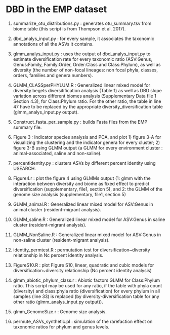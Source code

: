 # DBD in the EMP dataset

1. summarize_otu_distributions.py : generates  otu_summary.tsv from biome table (this script is from Thompson et al. 2017).

2. dbd_analys_input.py : for every sample, it associates the taxonomic annotations of all the ASVs it contains.  

3. glmm_analys_input.py : uses the output of dbd_analys_input.py to estimate diversification rate for every taxonomic ratio   (ASV:Genus, Genus:Family, Family:Order, Order:Class and Class:Phylum), as well as diversity (the number of non-focal lineages: non focal phyla, classes, orders, families and genera numbers).

4. GLMM_CLASSperPHYLUM.R : Generalized linear mixed model for diversity begets diversitification  analysis (Table 1) as well as DBD slope variation across different biomes analysis (Supplementary Data file 1 Section 4.3), for Class:Phylum ratio. For the other ratio, the table in line 47 have to be replaced by the appropriate diversity_diversification table (glmm_analys_input.py output).

5. Construct_fasta_per_sample.py : builds Fasta files from the EMP summary file. 

6. Figure 3 : Indicator species analysis and PCA, and plot 1) figure 3-A for visualizing the clustering and the indicator genera for every cluster; 2) figure 3-B using GLMM output (a GLMM for every environment cluster : animal-associated, saline and non-saline).

7. percentidentity.py : clusters ASVs by different percent identity using USEARCH.

8. Figure4.r : plot the figure 4 using GLMMs output (1: glmm with the interaction between diversity and biome as fixed effect to predict diversification (supplementary, file1, section 5), and 2: the GLMM of the genome size analysis (supplementary, file1, section 5)

9. GLMM_animal.R : Generalized linear mixed model for ASV:Genus in animal cluster (resident-migrant analysis).

10. GLMM_saline.R : Generalized linear mixed model for ASV:Genus in saline cluster (resident-migrant analysis).

11. GLMM_NonSaline.R : Generalized linear mixed model for ASV:Genus in non-saline cluster (resident-migrant analysis).

12. identity_permtest.R : permutation test for diversification~diversity relationship in Nc percent identity analysis.

13. FigureS10.R : plot Figure S10, linear, quadratic and cubic models for diversification~diversity relationship (Nc percent identity analysis)

14. glmm_abiotic_phylum_class.r : Abiotic factors GLMM for Class:Phylum ratio. This script may be used for any ratio, if the table with phyla count (diversity) and class:phyla ratio (diversification) for every phylum in all samples (line 33) is replaced (by diversity-diversification table for any other ratio (glmm_analys_input.py output)).

15. glmm_GenomeSize.r : Genome size analysis.
16. permute_ASVs_synthetic.pl : simulation of the rarefaction effect on taxonomic ratios for phylum and genus levels.


